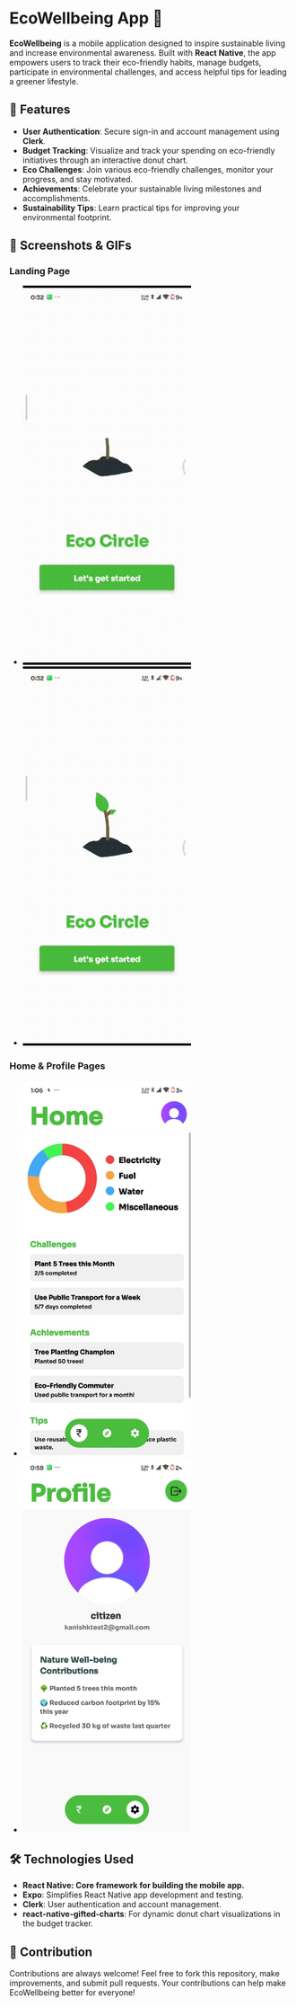 # EcoWellbeing App 🌿

**EcoWellbeing** is a mobile application designed to inspire sustainable living and increase environmental awareness. Built with **React Native**, the app empowers users to track their eco-friendly habits, manage budgets, participate in environmental challenges, and access helpful tips for leading a greener lifestyle.

## 🌟 Features

- **User Authentication**: Secure sign-in and account management using **Clerk**.
- **Budget Tracking**: Visualize and track your spending on eco-friendly initiatives through an interactive donut chart.
- **Eco Challenges**: Join various eco-friendly challenges, monitor your progress, and stay motivated.
- **Achievements**: Celebrate your sustainable living milestones and accomplishments.
- **Sustainability Tips**: Learn practical tips for improving your environmental footprint.

## 📱 Screenshots & GIFs

### Landing Page

- <img src="./assets/appimg/landingpage.gif" alt="Landing Page GIF 1" width="300"/>
- <img src="./assets/appimg/signinpage.gif" alt="Signup Page GIF 2" width="300"/>

### Home & Profile Pages

- <img src="./assets/appimg/homepage.jpeg" alt="Home Page Screenshot" width="300"/>
- <img src="./assets/appimg/profilepage.jpeg" alt="Profile Page Screenshot" width="300"/>

## 🛠 Technologies Used

- **React Native: Core framework for building the mobile app.**
- **Expo**: Simplifies React Native app development and testing.
- **Clerk**: User authentication and account management.
- **react-native-gifted-charts**: For dynamic donut chart visualizations in the budget tracker.

## 🤝 Contribution

Contributions are always welcome! Feel free to fork this repository, make improvements, and submit pull requests. Your contributions can help make EcoWellbeing better for everyone!
